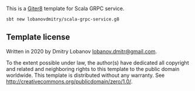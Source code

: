 This is a [Giter8][g8] template for Scala GRPC service.

```
sbt new lobanovdmitry/scala-grpc-service.g8
```

Template license
----------------
Written in 2020 by Dmitry Lobanov lobanov.dmitr@gmail.com.

To the extent possible under law, the author(s) have dedicated all copyright and related
and neighboring rights to this template to the public domain worldwide.
This template is distributed without any warranty. See <http://creativecommons.org/publicdomain/zero/1.0/>.

[g8]: http://www.foundweekends.org/giter8/
